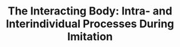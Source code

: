 ---
layout: publications
title: "The Interacting Body: Intra- and Interindividual Processes During Imitation"
authors: Jacqueline Nadel, Guillaume Dumas
publication: Journal of Cognitive Education and Psychology
year: 2014
link: http://www.ingentaconnect.com/content/springer/jcep/2014/00000013/00000002/art00003
type: Journal Paper # Journal Paper, Preprint, Book/Chapter, Comment, Poster/Conference
category: Review # Opinion/Perspectives, Review, Computational, Social Cognitive and Affective Neuroscience, Experimental
filename: 2014.06.01_J.Nadel #MM.DD.YYYY_F.Author
---